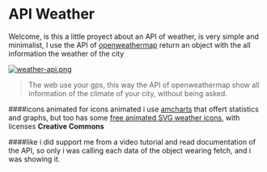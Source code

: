 # API Weather
Welcome, is this a little proyect about an API of weather, is very simple and minimalist,
I use the API of  [openweathermap](http://https://openweathermap.org/ "openweathermap")
return an object with the all information the weather of the city


[![weather-api.png](https://i.postimg.cc/d1fYctrc/weather-api.png)](https://postimg.cc/gX35vpgg)


> The web use your gps, this way the API of openweathermap show all information of the climate of your city, without being asked.


####icons animated
for icons animated i use [amcharts](http://https://www.amcharts.com/ "amcharts") that offert statistics and graphs, but too has some [free animated SVG weather icons](http://https://www.amcharts.com/free-animated-svg-weather-icons/ "free animated SVG weather icons"), with licenses  **Creative Commons**

####like i did
support me from a video tutorial and read documentation of the API, so only i was calling each data of the object wearing fetch, and i was showing it.
